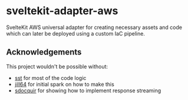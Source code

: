 # sveltekit-adapter-aws

SvelteKit AWS universal adapter for creating necessary assets and code which can later be deployed using a custom IaC pipeline.

## Acknowledgements

This project wouldn't be possible without:

- [sst](https://github.com/sst/sst) for most of the code logic
- [jill64](https://github.com/jill64/sveltekit-adapter-aws) for initial spark on how to make this
- [sdocquir](https://github.com/sdocquir/svelte-kit-sst-streaming) for showing how to implement response streaming
